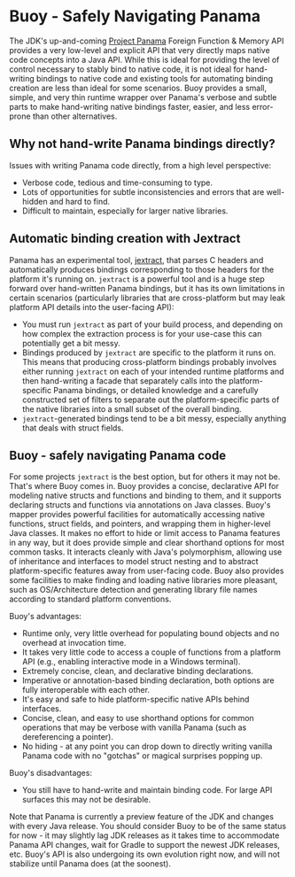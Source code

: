 # Buoy - Safely Navigating Panama

The JDK's up-and-coming [Project Panama](https://openjdk.org/projects/panama/)
Foreign Function & Memory API provides a very low-level and explicit
API that very directly maps native code concepts into a Java API.
While this is ideal for providing the level of control necessary
to stably bind to native code, it is not ideal for hand-writing
bindings to native code and existing tools for automating binding
creation are less than ideal for some scenarios. Buoy provides a
small, simple, and very thin runtime wrapper over Panama's verbose
and subtle parts to make hand-writing native bindings faster, easier,
and less error-prone than other alternatives.

## Why not hand-write Panama bindings directly?
Issues with writing Panama code directly, from a high level perspective:
* Verbose code, tedious and time-consuming to type.
* Lots of opportunities for subtle inconsistencies and errors that
  are well-hidden and hard to find.
* Difficult to maintain, especially for larger native libraries.

## Automatic binding creation with Jextract
Panama has an experimental tool, [jextract](https://github.com/openjdk/jextract), that parses C headers
and automatically produces bindings corresponding to those headers
for the platform it's running on. `jextract` is a powerful tool and
is a huge step forward over hand-written Panama bindings, but it has
its own limitations in certain scenarios (particularly libraries 
that are cross-platform but may leak platform API details into the 
user-facing API):
* You must run `jextract` as part of your build process, and depending
  on how complex the extraction process is for your use-case this can
  potentially get a bit messy.
* Bindings produced by `jextract` are specific to the platform it runs
  on. This means that producing cross-platform bindings probably involves
  either running `jextract` on each of your intended runtime platforms
  and then hand-writing a facade that separately calls into the 
  platform-specific Panama bindings, or detailed knowledge and a carefully
  constructed set of filters to separate out the platform-specific parts of
  the native libraries into a small subset of the overall binding.
* `jextract`-generated bindings tend to be a bit messy, especially
  anything that deals with struct fields.

## Buoy - safely navigating Panama code
For some projects `jextract` is the best option, but for others it
may not be. That's where Buoy comes in. Buoy provides a concise, 
declarative API for modeling native structs and functions and binding
to them, and it supports declaring structs and functions via annotations
on Java classes. Buoy's mapper provides powerful facilities for automatically
accessing native functions, struct fields, and pointers, and wrapping them
in higher-level Java classes. It makes no effort to hide or limit access
to Panama features in any way, but it does provide simple and clear shorthand
options for most common tasks. It interacts cleanly with Java's polymorphism,
allowing use of inheritance and interfaces to model struct nesting and to
abstract platform-specific features away from user-facing code. Buoy also
provides some facilities to make finding and loading native libraries more pleasant,
such as OS/Architecture detection and generating library file names according to
standard platform conventions.

Buoy's advantages:
* Runtime only, very little overhead for populating bound objects
  and no overhead at invocation time.
* It takes very little code to access a couple of functions from
  a platform API (e.g., enabling interactive mode in a Windows terminal).
* Extremely concise, clean, and declarative binding declarations.
* Imperative or annotation-based binding declaration, both options
  are fully interoperable with each other.
* It's easy and safe to hide platform-specific native APIs behind interfaces.
* Concise, clean, and easy to use shorthand options for common
  operations that may be verbose with vanilla Panama (such as 
  dereferencing a pointer).
* No hiding - at any point you can drop down to directly writing
  vanilla Panama code with no "gotchas" or magical surprises
  popping up.

Buoy's disadvantages:
* You still have to hand-write and maintain binding code. 
  For large API surfaces this may not be desirable.
  

Note that Panama is currently a preview feature of the JDK and
changes with every Java release. You should consider Buoy to be
of the same status for now - it may slightly lag JDK releases
as it takes time to accommodate Panama API changes, wait for Gradle
to support the newest JDK releases, etc. Buoy's API is also undergoing
its own evolution right now, and will not stabilize until Panama does
(at the soonest).